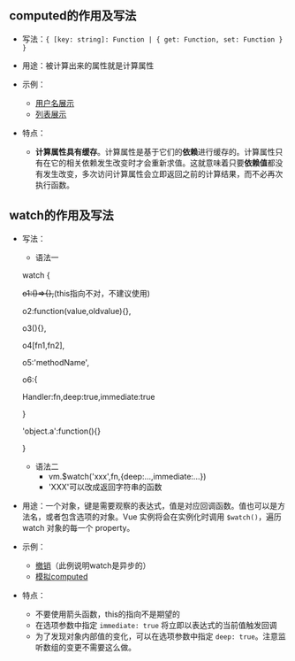 ## computed的作用及写法

* 写法：`{ [key: string]: Function | { get: Function, set: Function } }`

* 用途：被计算出来的属性就是计算属性
* 示例：
  * [用户名展示](https://codesandbox.io/s/compassionate-lake-xyjkw)
  * [列表展示](https://codesandbox.io/s/bold-matsumoto-efn0i)

* 特点：

  * **计算属性具有缓存**。计算属性是基于它们的**依赖**进行缓存的。计算属性只有在它的相关依赖发生改变时才会重新求值。这就意味着只要**依赖值**都没有发生改变，多次访问计算属性会立即返回之前的计算结果，而不必再次执行函数。

  

## watch的作用及写法

* 写法：

  * 语法一

  watch {

  ~~o1:()=>{},~~(this指向不对，不建议使用)

  o2:function(value,oldvalue){},

  o3(){},

  o4[fn1,fn2],

  o5:'methodName',

  o6:{

  Handler:fn,deep:true,immediate:true

  }

  'object.a':function(){}

  }

  * 语法二
    * vm.$watch('xxx',fn,{deep:...,immediate:...})
    * 'XXX'可以改成返回字符串的函数

* 用途：一个对象，键是需要观察的表达式，值是对应回调函数。值也可以是方法名，或者包含选项的对象。Vue 实例将会在实例化时调用 `$watch()`，遍历 watch 对象的每一个 property。
* 示例：
  * [撤销](https://codesandbox.io/s/lucid-shamir-cpcw3)（此例说明watch是异步的）
  * [模拟computed](https://codesandbox.io/s/objective-star-vu2h3)
* 特点：
  * 不要使用箭头函数，this的指向不是期望的
  * 在选项参数中指定 `immediate: true` 将立即以表达式的当前值触发回调
  * 为了发现对象内部值的变化，可以在选项参数中指定 `deep: true`。注意监听数组的变更不需要这么做。

